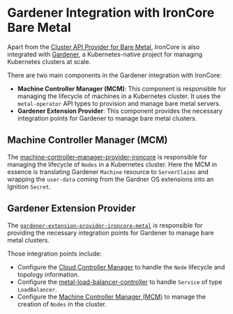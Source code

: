 # Gardener Integration with IronCore Bare Metal

Apart from the [Cluster API Provider for Bare Metal](/baremetal/kubernetes/capi), IronCore is also integrated with 
[Gardener](https://gardener.cloud), a Kubernetes-native project for managing Kubernetes clusters at scale.

There are two main components in the Gardener integration with IronCore:
- **Machine Controller Manager (MCM)**: This component is responsible for managing the lifecycle of machines in a Kubernetes cluster. It uses the `metal-operator` API types to provision and manage bare metal servers.
- **Gardener Extension Provider**: This component provides the necessary integration points for Gardener to manage bare metal clusters.

## Machine Controller Manager (MCM)

The [machine-controller-manager-provider-ironcore](https://github.com/ironcore-dev/machine-controller-manager-provider-ironcore-metal)
is responsible for managing the lifecycle of `Nodes` in a Kubernetes cluster. Here the MCM in essence is translating
Gardener `Machine` resource to `ServerClaims` and wrapping the `user-data` coming from the Gardner OS extensions into
an Ignition `Secret`.

## Gardener Extension Provider

The [`gardener-extension-provider-ironcore-metal`](https://github.com/ironcore-dev/gardener-extension-provider-ironcore-metal)
is responsible for providing the necessary integration points for Gardener to manage bare metal clusters.

Those integration points include:
- Configure the [Cloud Controller Manager](/baremetal/kubernetes/cloud-controller-manager) to handle the `Node` lifecycle
and topology information.
- Configure the [metal-load-balancer-controller](/baremetal/kubernetes/metal-loadbalancer-controller) to handle `Service` of type `LoadBalancer`.
- Configure the [Machine Controller Manager (MCM)](#machine-controller-manager-mcm) to manage the creation of `Nodes` in the cluster.
